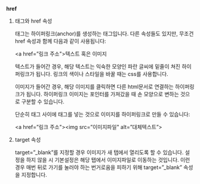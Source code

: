 **<a>    href**

1. <a> 태그와 href 속성
    
    <a></a> 태그는 하이퍼링크(anchor)를 생성하는 태그입니다. 다른 속성들도 있지만, 무조건 href 속성과 함께 다음과 같이 사용됩니다:
    
    <a href=”링크 주소">텍스트 혹은 이미지</a>
    
    텍스트가 들어간 경우, 해당 텍스트는 익숙한 모양인 파란 글씨에 밑줄이 쳐진 하이퍼링크가 됩니다. 링크의 색이나 스타일을 바꿀 때는 css를 사용합니다.
    
    이미지가 들어간 경우, 해당 이미지를 클릭하면 다른 html문서로 연결하는 하이퍼링크가 됩니다. 하이퍼링크 이미지는 포인터를 가져갔을 때 손 모양으로 변하는 것으로 구분할 수 있습니다.
    
    단순히 <a>태그 사이에 <img>태그를 넣는 것으로 이미지를 하이퍼링크로 만들 수 있습니다:
    
    <a href=”링크 주소"><img src=”이미지파일" alt=”대체텍스트”></a>
    

1. target 속성
    
    target=”_blank”를 지정할 경우 이미지가 새 탭에서 열리도록 할 수 있습니다. 설정을 하지 않을 시 기본설정은 해당 탭에서 이미지파일로 이동하는 것입니다. 이런 경우 매번 뒤로 가기를 눌러야 하는 번거로움을 피하기 위해 target=”_blank” 속성을 지정합니다.